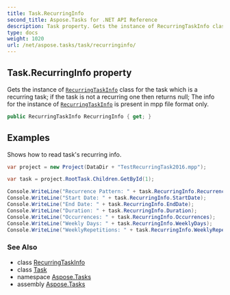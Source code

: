 ```yaml
---
title: Task.RecurringInfo
second_title: Aspose.Tasks for .NET API Reference
description: Task property. Gets the instance of RecurringTaskInfo class for the task which is a recurring task if the task is not a recurring one then returns null The info for the instance of RecurringTaskInfo is present in mpp file format only
type: docs
weight: 1020
url: /net/aspose.tasks/task/recurringinfo/
---
```

## Task.RecurringInfo property

Gets the instance of [`RecurringTaskInfo`](../../recurringtaskinfo/) class for the task which is a recurring task; if the task is not a recurring one then returns null; The info for the instance of [`RecurringTaskInfo`](../../recurringtaskinfo/) is present in mpp file format only.

```csharp
public RecurringTaskInfo RecurringInfo { get; }
```

## Examples

Shows how to read task's recurring info.

```csharp
var project = new Project(DataDir + "TestRecurringTask2016.mpp");

var task = project.RootTask.Children.GetById(1);

Console.WriteLine("Recurrence Pattern: " + task.RecurringInfo.RecurrencePattern);
Console.WriteLine("Start Date: " + task.RecurringInfo.StartDate);
Console.WriteLine("End Date: " + task.RecurringInfo.EndDate);
Console.WriteLine("Duration: " + task.RecurringInfo.Duration);
Console.WriteLine("Occurrences: " + task.RecurringInfo.Occurrences);
Console.WriteLine("Weekly Days: " + task.RecurringInfo.WeeklyDays);
Console.WriteLine("WeeklyRepetitions: " + task.RecurringInfo.WeeklyRepetitions);
```

### See Also

* class [RecurringTaskInfo](../../recurringtaskinfo/)
* class [Task](../)
* namespace [Aspose.Tasks](../../task/)
* assembly [Aspose.Tasks](../../../)


